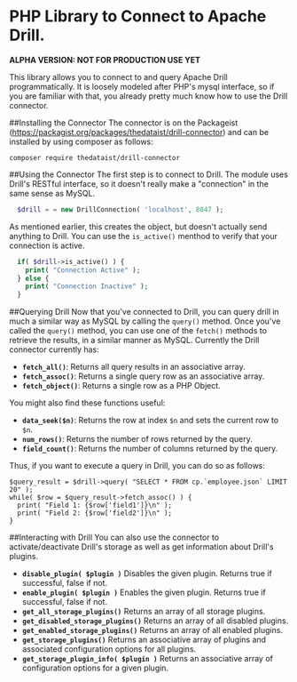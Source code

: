 # PHP Library to Connect to Apache Drill.

**ALPHA VERSION:  NOT FOR PRODUCTION USE YET**

This library allows you to connect to and query Apache Drill programmatically.  It is loosely modeled after PHP's mysql interface, so if you are familiar with that, you already pretty much know how to use the Drill connector.

##Installing the Connector
The connector is on the Packageist (https://packagist.org/packages/thedataist/drill-connector) and can be installed by using composer as follows:
```
composer require thedataist/drill-connector
```

##Using the Connector
The first step is to connect to Drill.  The module uses Drill's RESTful interface, so it doesn't really make a "connection" in the same sense as MySQL.  

```php
  $drill = = new DrillConnection( 'localhost', 8047 );
```

As mentioned earlier, this creates the object, but doesn't actually send anything to Drill. You can use the `is_active()` menthod to verify that your connection is active.
```php
  if( $drill->is_active() ) {
    print( "Connection Active" );
  } else {
    print( "Connection Inactive" );
  }
```

##Querying Drill
Now that you've connected to Drill, you can query drill in much a similar way as MySQL by calling the `query()` method. Once you've called the `query()` method, you can use one of the `fetch()` methods to retrieve the results, in a similar manner as MySQL.  Currently the Drill connector currently has:
* **`fetch_all()`**:  Returns all query results in an associative array.
* **`fetch_assoc()`**:  Returns a single query row as an associative array.
* **`fetch_object()`**:  Returns a single row as a PHP Object.

You might also find these functions useful:
* **`data_seek($n)`**: Returns the row at index `$n` and sets the current row to `$n`. 
* **`num_rows()`**: Returns the number of rows returned by the query.
* **`field_count()`**:  Returns the number of columns returned by the query.

Thus, if you want to execute a query in Drill, you can do so as follows:
```
$query_result = $drill->query( "SELECT * FROM cp.`employee.json` LIMIT 20" );
while( $row = $query_result->fetch_assoc() ) {
  print( "Field 1: {$row['field1']}\n" );
  print( "Field 2: {$row['field2']}\n" );
}
```
##Interacting with Drill
You can also use the connector to activate/deactivate Drill's storage as well as get information about Drill's plugins.

* **`disable_plugin( $plugin )`**  Disables the given plugin.  Returns true if successful, false if not.
* **`enable_plugin( $plugin )`**   Enables the given plugin.  Returns true if successful, false if not.
* **`get_all_storage_plugins()`**  Returns an array of all storage plugins.
* **`get_disabled_storage_plugins()`**  Returns an array of all disabled plugins.
* **`get_enabled_storage_plugins()`**  Returns an array of all enabled plugins.
* **`get_storage_plugins()`**  Returns an associative array of plugins and associated configuration options for all plugins.
* **`get_storage_plugin_info( $plugin )`**  Returns an associative array of configuration options for a given plugin. 

